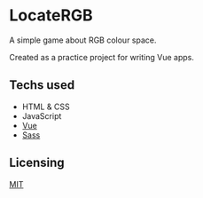 # LocateRGB

A simple game about RGB colour space.

Created as a practice project for writing Vue apps.

## Techs used

- HTML & CSS
- JavaScript
- [Vue](https://vuejs.org/)
- [Sass](https://sass-lang.com/)

## Licensing

[MIT](/LICENSE)